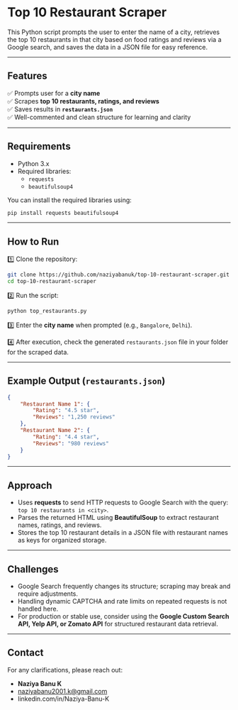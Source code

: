 # Top 10 Restaurant Scraper

This Python script prompts the user to enter the name of a city, retrieves the top 10 restaurants in that city based on food ratings and reviews via a Google search, and saves the data in a JSON file for easy reference.

---

## Features

✅ Prompts user for a **city name**  
✅ Scrapes **top 10 restaurants, ratings, and reviews**  
✅ Saves results in **`restaurants.json`**  
✅ Well-commented and clean structure for learning and clarity

---

## Requirements

- Python 3.x
- Required libraries:
  - `requests`
  - `beautifulsoup4`

You can install the required libraries using:

```bash
pip install requests beautifulsoup4
```

---

## How to Run

1️⃣ Clone the repository:
```bash
git clone https://github.com/naziyabanuk/top-10-restaurant-scraper.git
cd top-10-restaurant-scraper
```

2️⃣ Run the script:
```bash
python top_restaurants.py
```

3️⃣ Enter the **city name** when prompted (e.g., `Bangalore`, `Delhi`).

4️⃣ After execution, check the generated `restaurants.json` file in your folder for the scraped data.

---

## Example Output (`restaurants.json`)

```json
{
    "Restaurant Name 1": {
        "Rating": "4.5 star",
        "Reviews": "1,250 reviews"
    },
    "Restaurant Name 2": {
        "Rating": "4.4 star",
        "Reviews": "980 reviews"
    }
}
```

---

## Approach

- Uses **requests** to send HTTP requests to Google Search with the query: `top 10 restaurants in <city>`.
- Parses the returned HTML using **BeautifulSoup** to extract restaurant names, ratings, and reviews.
- Stores the top 10 restaurant details in a JSON file with restaurant names as keys for organized storage.

---

## Challenges

- Google Search frequently changes its structure; scraping may break and require adjustments.
- Handling dynamic CAPTCHA and rate limits on repeated requests is not handled here.
- For production or stable use, consider using the **Google Custom Search API, Yelp API, or Zomato API** for structured restaurant data retrieval.

---

## Contact

For any clarifications, please reach out:
- **Naziya Banu K**
- naziyabanu2001.k@gmail.com
- linkedin.com/in/Naziya-Banu-K
